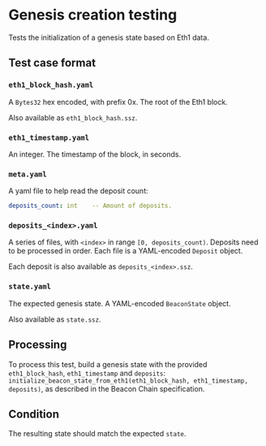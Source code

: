 # Genesis creation testing

Tests the initialization of a genesis state based on Eth1 data.

## Test case format

### `eth1_block_hash.yaml`

A `Bytes32` hex encoded, with prefix 0x. The root of the Eth1 block.

Also available as `eth1_block_hash.ssz`.

### `eth1_timestamp.yaml`

An integer. The timestamp of the block, in seconds.

### `meta.yaml`

A yaml file to help read the deposit count:

```yaml
deposits_count: int    -- Amount of deposits.
```

### `deposits_<index>.yaml`

A series of files, with `<index>` in range `[0, deposits_count)`. Deposits need to be processed in order.
Each file is a YAML-encoded `Deposit` object.

Each deposit is also available as `deposits_<index>.ssz`.

###  `state.yaml`

The expected genesis state. A YAML-encoded `BeaconState` object.

Also available as `state.ssz`.

## Processing

To process this test, build a genesis state with the provided `eth1_block_hash`, `eth1_timestamp` and `deposits`:
`initialize_beacon_state_from_eth1(eth1_block_hash, eth1_timestamp, deposits)`,
 as described in the Beacon Chain specification.

## Condition

The resulting state should match the expected `state`.
